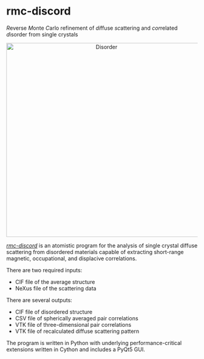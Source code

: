 # **rmc-discord**

*R*everse *M*onte *C*arlo refinement of *di*ffuse *sc*attering and
*cor*related *d*isorder from single crystals

<p align="center">
<img src="https://github.com/zjmorgan/rmc-discord/blob/master/docs/banner.svg" alt="Disorder" width="512">
<br />
</p>

[*rmc-discord*](https://zjmorgan.github.io/rmc-discord/) is an atomistic program for the analysis of single crystal diffuse scattering from disordered materials capable of extracting short-range magnetic, occupational, and displacive correlations.

There are two required inputs:
- CIF file of the average structure
- NeXus file of the scattering data

There are several outputs:
- CIF file of disordered structure
- CSV file of spherically averaged pair correlations
- VTK file of three-dimensional pair correlations
- VTK file of recalculated diffuse scattering pattern

The program is written in Python with underlying performance-critical extensions written in Cython and includes a PyQt5 GUI.
